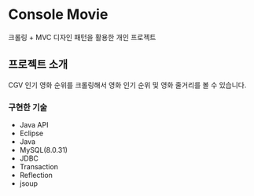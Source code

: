 # Console Movie 
크롤링 + MVC 디자인 패턴을 활용한 개인 프로젝트

## 프로젝트 소개
CGV 인기 영화 순위를 크롤링해서 영화 인기 순위 및 영화 줄거리를 볼 수 있습니다.
<br>

### 구현한 기술
- Java API
- Eclipse
- Java
- MySQL(8.0.31)
- JDBC
- Transaction
- Reflection
- jsoup
